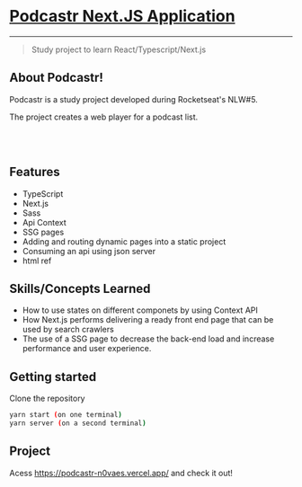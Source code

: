 <br>
<h1><a href="http://podcastr-n0vaes.vercel.app/" target="_blank">Podcastr Next.JS Application</a></h1>



<hr />

> Study project to learn React/Typescript/Next.js


## About Podcastr!
Podcastr is a study project developed during Rocketseat's NLW#5.

The project creates a web player for a podcast list.


<br /> <br />

## Features

- TypeScript
- Next.js
- Sass
- Api Context
- SSG pages
- Adding and routing dynamic pages into a static project
- Consuming an api using json server
- html ref


## Skills/Concepts Learned

- How to use states on different componets by using Context API
- How Next.js performs delivering a ready front end page that can be used by search crawlers
- The use of a SSG page to decrease the back-end load and increase performance and user experience.

## Getting started

Clone the repository

```sh
yarn start (on one terminal)
yarn server (on a second terminal)
```

## Project

Acess https://podcastr-n0vaes.vercel.app/ and check it out!
